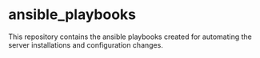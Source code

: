 # ansible_playbooks
This repository contains the ansible playbooks created for automating the server installations and configuration changes.
